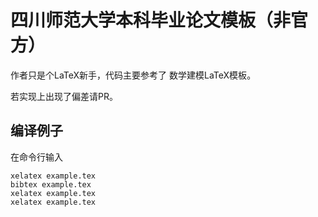 # 四川师范大学本科毕业论文模板（非官方）

作者只是个LaTeX新手，代码主要参考了
<a src="https://github.com/latexstudio/CUMCMThesis">数学建模LaTeX模板</a>。

若实现上出现了偏差请PR。

## 编译例子

在命令行输入

```
xelatex example.tex
bibtex example.tex
xelatex example.tex
xelatex example.tex
```
